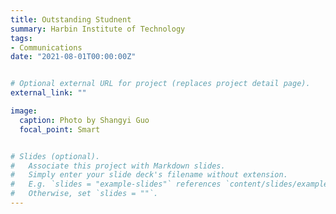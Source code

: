 ```yaml
---
title: Outstanding Studnent
summary: Harbin Institute of Technology
tags:
- Communications
date: "2021-08-01T00:00:00Z"


# Optional external URL for project (replaces project detail page).
external_link: ""

image:
  caption: Photo by Shangyi Guo
  focal_point: Smart


# Slides (optional).
#   Associate this project with Markdown slides.
#   Simply enter your slide deck's filename without extension.
#   E.g. `slides = "example-slides"` references `content/slides/example-slides.md`.
#   Otherwise, set `slides = ""`.
---
```

